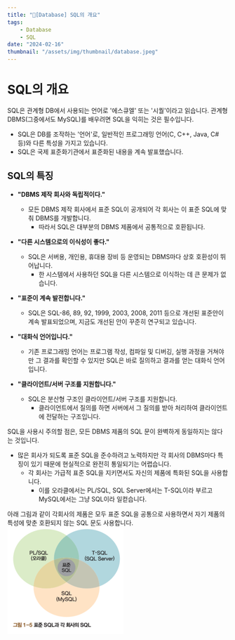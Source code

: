 ```yaml
---
title: "💾[Database] SQL의 개요"
tags:
    - Database
    - SQL
date: "2024-02-16"
thumbnail: "/assets/img/thumbnail/database.jpeg"
---
```


# SQL의 개요

SQL은 관계형 DB에서 사용되는 언어로 '에스큐엘' 또는 '시퀄'이라고 읽습니다.
관계형 DBMS(그중에서도 MySQL)를 배우려면 SQL을 익히는 것은 필수입니다.

* SQL은 DB를 조작하는 '언어'로, 일반적인 프로그래밍 언어(C, C++, Java, C# 등)와 다른 특성을 가지고 있습니다.
* SQL은 국제 표준화기관에서 표준화된 내용을 계속 발표했습니다.

## SQL의 특징

* **"DBMS 제작 회사와 독립적이다."**
    * 모든 DBMS 제작 회사에서 표준 SQL이 공개되어 각 회사는 이 표준 SQL에 맞춰 DBMS를 개발합니다.
        * 따라서 SQL은 대부분의 DBMS 제품에서 공통적으로 호환됩니다.

* **"다른 시스템으로의 이식성이 좋다."**
    * SQL은 서버용, 개인용, 휴대용 장비 등 운영되는 DBMS마다 상호 호환성이 뛰어납니다.
        * 한 시스템에서 사용하던 SQL을 다른 시스템으로 이식하는 데 큰 문제가 없습니다.

* **"표준이 계속 발전합니다."**
    * SQL은 SQL-86, 89, 92, 1999, 2003, 2008, 2011 등으로 개선된 표준안이 계속 발표되었으며, 지금도 개선된 안이 꾸준히 연구되고 있습니다.

* **"대화식 언어입니다."**
    * 기존 프로그래밍 언어는 프로그램 작성, 컴파일 및 디버깅, 실행 과정을 거쳐야만 그 결과를 확인할 수 있지만 SQL은 바로 질의하고 결과를 얻는 대화식 언어입니다.

* **"클라이언트/서버 구조를 지원합니다."**
    * SQL은 분산형 구조인 클라이언트/서버 구조를 지원합니다.
        * 클라이언트에서 질의를 하면 서버에서 그 질의를 받아 처리하여 클라이언트에 전달하는 구조입니다.

SQL을 사용시 주의할 점은, 모든 DBMS 제품의 SQL 문이 완벽하게 동일하지는 않다는 것입니다.
* 많은 회사가 되도록 표준 SQL을 준수하려고 노력하지만 각 회사의 DBMS마다 특징이 있기 때문에 현실적으로 완전히 통일되기는 어렵습니다.
    * 각 회사는 가급적 표준 SQL을 지키면서도 자신의 제품에 특화된 SQL을 사용합니다.
        * 이를 오라클에서는 PL/SQL, SQL Server에서는 T-SQL이라 부르고 MySQL에서는 그냥 SQL이라 일컫습니다.

아래 그림과 같이 각회사의 제품은 모두 표준 SQL을 공통으로 사용하면서 자기 제품의 특성에 맞춘 호환되지 않는 SQL 문도 사용합니다.
<img src="https://github.com/devKobe24/images/blob/main/%E1%84%91%E1%85%AD%E1%84%8C%E1%85%AE%E1%86%ABSQL%E1%84%80%E1%85%AA%E1%84%80%E1%85%A1%E1%86%A8%E1%84%92%E1%85%AC%E1%84%89%E1%85%A1%E1%84%8B%E1%85%B4SQL.png?raw=true">
